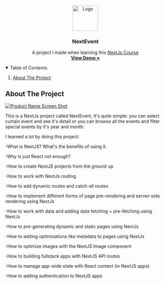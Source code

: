 <!-- PROJECT LOGO -->
<br />
<p align="center">
  <a href="https://nextjs.org/">
    <img src="https://github.com/Halmesn/NextEvent/blob/main/public/images/nextjs.png" alt="Logo" width="80" height="80">
  </a>

  <h3 align="center">NextEvent</h3>

  <p align="center">
    A project I made when learning this <a href="https://www.udemy.com/course/nextjs-react-the-complete-guide/">
    NextJs Course</a>    
    <br />
    <a href="https://next-event-alpha.vercel.app/"><strong>View Demo »</strong></a>
    <br />
  </p>
</p>

<!-- TABLE OF CONTENTS -->
<details open="open">
  <summary>Table of Contents</summary>
  <ol>
    <li>
      <a href="#about-the-project">About The Project</a>
    </li>
  </ol>
</details>

<!-- ABOUT THE PROJECT -->

## About The Project

[![Product Name Screen Shot][product-screenshot]](https://next-event-alpha.vercel.app/)

This is a NextJs project called NextEvent, it's quite simple: you can select curtain event and see it's detail or you can browse all the events and filter special events by it's year and month.

I learned a lot by doing this project:

<p>-What is NextJS? What's the benefits of using it.</p>
<p>-Why is just React not enough?</p>
<p>-How to create NextJS projects from the ground up</p>
<p>-How to work with NextJs routing</p>
<p>-How to add dynamic routes and catch-all routes</p>
<p>-How to implement different forms of page pre-rendering and server-side rendering using NextJs</p>
<p>-How to work with data and adding data fetching + pre-fetching using NextJs</p>
<p>-How to pre-generating dynamic and static pages using NextJs</p>
<p>-How to adding optimizations like metadata to pages using NextJs</p>
<p>-How to optimize images with the NextJS Image component</p>
<p>-How to building fullstack apps with NextJS API routes</p>
<p>-How to manage app-wide state with React context (in NextJS apps)</p>
<p>-How to adding authentication to NextJS apps</p>

<!-- MARKDOWN LINKS & IMAGES -->
<!-- https://www.markdownguide.org/basic-syntax/#reference-style-links -->

[product-screenshot]: https://github.com/Halmesn/NextEvent/blob/main/public/images/NextEvent.png
